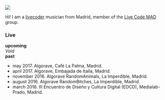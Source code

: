 ![](https://rubentr.github.io/static/images/og.jpg)

Hi! I am a [livecoder](https://en.wikipedia.org/wiki/Live_coding) musician from Madrid, member of the [Live Code MAD](http://livecodemad.org/) group.

### Live   
**upcoming**     
*Void*        
**past**  
- may 2017. Algorave, Café La Palma, Madrid.
- april 2017. Algorave, Embajada de Italia, Madrid.
- november 2016. Algorave RandomAnimals, La Imperdible, Madrid.
- august 2016. Algorave RandomBitches, La Imperdible, Madrid.
- march 2016. III Encuentro de Diseño y Cultura Digital (EDCD), Medialab-Prado, Madrid.
